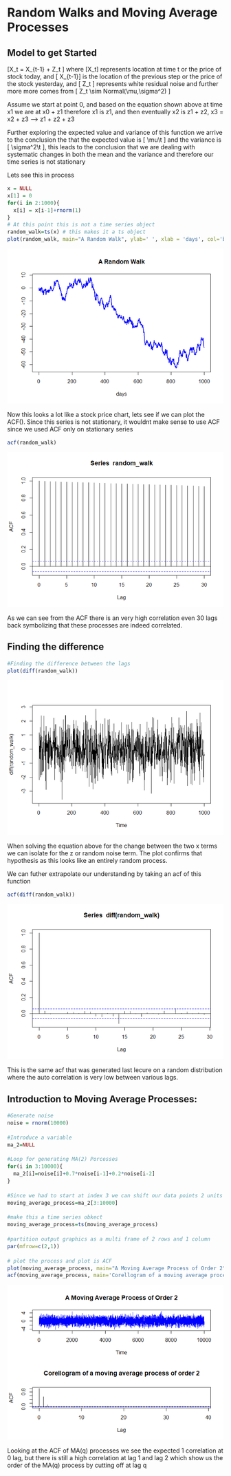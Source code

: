 Random Walks and Moving Average Processes
================

## Model to get Started

\[X_t = X_{t-1} + Z_t \] where \[X_t\] represents location at time t or
the price of stock today, and \[ X_{t-1}\] is the location of the
previous step or the price of the stock yesterday, and \[ Z_t \]
represents white residual noise and further more more comes from
\[ Z_t \sim Normal(\mu,\sigma^2) \]

Assume we start at point 0, and based on the equation shown above at
time x1 we are at x0 + z1 therefore x1 is z1, and then eventually x2 is
z1 + z2, x3 = x2 + z3 –\> z1 + z2 + z3

Further exploring the expected value and variance of this function we
arrive to the conclusion the that the expected value is \[ \mu\t \] and
the variance is \[ \sigma^2\t \], this leads to the conclusion that we
are dealing with systematic changes in both the mean and the variance
and therefore our time series is not stationary

Lets see this in process

``` r
x = NULL
x[1] = 0
for(i in 2:1000){
  x[i] = x[i-1]+rnorm(1)
}
# At this point this is not a time series object
random_walk=ts(x) # this makes it a ts object
plot(random_walk, main="A Random Walk", ylab=' ', xlab = 'days', col='blue', lwd=2)
```

![](Random-Walks-and-Moving-Average-Processes_files/figure-gfm/unnamed-chunk-1-1.png)<!-- -->

Now this looks a lot like a stock price chart, lets see if we can plot
the ACF(). Since this series is not stationary, it wouldnt make sense to
use ACF since we used ACF only on stationary
series

``` r
acf(random_walk)
```

![](Random-Walks-and-Moving-Average-Processes_files/figure-gfm/unnamed-chunk-2-1.png)<!-- -->

As we can see from the ACF there is an very high correlation even 30
lags back symbolizing that these processes are indeed correlated.

## Finding the difference

``` r
#Finding the difference between the lags
plot(diff(random_walk))
```

![](Random-Walks-and-Moving-Average-Processes_files/figure-gfm/unnamed-chunk-3-1.png)<!-- -->

When solving the equation above for the change between the two x terms
we can isolate for the z or random noise term. The plot confirms that
hypothesis as this looks like an entirely random process.

We can futher extrapolate our understanding by taking an acf of this
function

``` r
acf(diff(random_walk))
```

![](Random-Walks-and-Moving-Average-Processes_files/figure-gfm/unnamed-chunk-4-1.png)<!-- -->

This is the same acf that was generated last lecure on a random
distribution where the auto correlation is very low between various
lags.

## Introduction to Moving Average Processes:

``` r
#Generate noise
noise = rnorm(10000)

#Introduce a variable
ma_2=NULL

#Loop for generating MA(2) Porcesses
for(i in 3:10000){
  ma_2[i]=noise[i]+0.7*noise[i-1]+0.2*noise[i-2]
}

#Since we had to start at index 3 we can shift our data points 2 units over to remove those values
moving_average_process=ma_2[3:10000]

#make this a time series obkect
moving_average_process=ts(moving_average_process)

#partition output graphics as a multi frame of 2 rows and 1 column
par(mfrow=c(2,1))

# plot the process and plot is ACF
plot(moving_average_process, main="A Moving Average Process of Order 2", ylab=" ", col="blue")
acf(moving_average_process, main='Corellogram of a moving average process of order 2')
```

![](Random-Walks-and-Moving-Average-Processes_files/figure-gfm/unnamed-chunk-5-1.png)<!-- -->

Looking at the ACF of MA(q) processes we see the expected 1 correlation
at 0 lag, but there is still a high correlation at lag 1 and lag 2 which
show us the order of the MA(q) process by cutting off at lag q
